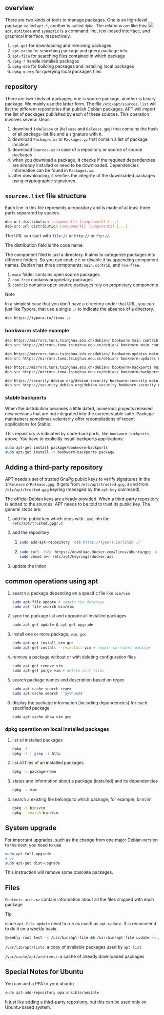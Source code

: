## overview
There are two kinds of tools to manage packages. One is an high-level package called `apt-*`, another is called `dpkg`.
The relations are like this:
![](assets/apt-package-system.svg)
`apt`, `aptitude` and `synaptic` is a command line, text-based interface, and graphical interface, respectively.

1. `apt-get` for downloading and removing packages
2. `apt-cache` for searching package and query package info
3. `apt-file` for searching files contained in which package
4. `dpkg-*` handle installed packages
5. `dpkg-deb` for building packages and installing local packages
6. `dpkg-query` for querying local packages files

## repository

There are two kinds of packages, one is source package, another is binary package. We mainly use the latter form. The file `/etc/apt/sources.list` will list the different repositories that publish Debian packages. APT will import the list of packages published by each of these sources. This operation involves several steps:

1. download `InRelease` or (`Release` and `Release.gpg`) that contains the hash of all package-list file and a signature with it. 
2. download `Packages.xz` or `Packages.gz` that contain a list of package location.
3. download `Sources.xz` in case of a repository or source of source packages
4. when you download a package, It checks if the required dependencies are already installed or need to be downloaded. Dependencies information can be found in `Packages.xz`.
5. after downloading, it verifies the integrity of the downloaded packages using cryptographic signatures.



## `sources.list` file structure

Each line in this file represents a repository and is made of at least three parts separated by spaces.

```bash
deb url distribution [component1] [component2] [...]
deb-src url distribution [component1] [component2] [...]
```

The URL can start with `file://`  or `http://` or `ftp://`. 

The distribution field is the code name.

The component filed is just a directory. It aims to categorize packages into different folders. So you can enable it or disable it by appending component names. Debian has three components: `main`, `contrib`, and `non-free`.

1. `main` folder contains open source packages
2. `non-free` contains proprietary packages
3. `contrib` contains open source packages rely on proprietary components

> [!note]
>
> In a simplest case that you don't have a directory under that URL, you can just like Typora, that use a single `./` to indicate the absence of a directory. 
>
> ```bash
> deb https://typora.io/linux ./
> ```

### bookworm stable example

```bash
deb https://mirrors.tuna.tsinghua.edu.cn/debian/ bookworm main contrib
deb-src https://mirrors.tuna.tsinghua.edu.cn/debian/ bookworm main contrib

deb https://mirrors.tuna.tsinghua.edu.cn/debian/ bookworm-updates main contrib
deb-src https://mirrors.tuna.tsinghua.edu.cn/debian/ bookworm-updates main contrib

deb https://mirrors.tuna.tsinghua.edu.cn/debian/ bookworm-backports main contrib
deb-src https://mirrors.tuna.tsinghua.edu.cn/debian/ bookworm-backports main contrib

deb https://security.debian.org/debian-security bookworm-security main contrib
deb-src https://security.debian.org/debian-security bookworm-security main contrib
```

### stable backports

When the distribution becomes a little dated, numerous projects released new versions that are not integrated into the current stable suite. Package maintainers sometimes voluntarily offer recompilations of recent applications for Stable. 

This repository is indicated by code-backports, like `bookworm-backports` above. You have to explicitly install backports applications:

```bash
sudo apt-get install package/bookworm-backports
sudo apt-get install -t bookworm-backports package
```

## Adding a third-party repository

APT needs a set of trusted GnuPg public keys to verify signatures in the `InRelease` or`Release.gpg`. It gets from `/etc/apt/trusted.gpg.d` and from `/etc/apt/trusted.gpg` keyring (managed by the `apt-key` command).

The official Debian keys are already provided. When a third-party repository is added to the sources. APT needs to be told to trust its public key. The general steps are:

1. add the public key which ends with `.asc` into the `/etc/apt/trusted.gpg/.d`

2. add the repository

   1. ```bash
      sudo add-apt-repository 'deb https://typora.io/linux ./'
      ```

   2. ```bash
      sudo curl -fsSL https://download.docker.com/linux/ubuntu/gpg -o /etc/apt/keyrings/docker.asc
      sudo chmod a+r /etc/apt/keyrings/docker.asc
      ```

3. update the index


## common operations using apt
1. search a package depending on a specific file like `bin/vim`
   ```bash
   sudo apt-file update # update the database
   sudo apt-file search bin/vim
   ```
2. sync the package list and upgrade all installed packages
   ```bash
   sudo apt-get update & apt-get upgrade
   ```
3. install one or more package, `vim`, `gcc`

   ```bash
   sudo apt-get install vim gcc
   sudo apt-get install --reinstall vim # repair corrupted package
   ```
4. remove a package without or with deleting configuration files 
   ```bash
   sudo apt-get remove vim
   sudo apt-get purge vim # delete conf files
   ```

5. search package names and description based on regex

   ```bash
   sudo apt-cache search regex
   sudo apt-cache search '^python3$'
   ```

6. display the package information (including dependencies) for each specified package
   ```bash
   sudo apt-cache show vim gcc
   ```

### dpkg operation on local installed packages

1. list all installed packages

   ```bash
   dpkg -l
   dpkg -l | grep -i http
   ```

2. list all files of an installed packages

   ```bash
   dpkg -L package-name
   ```

3. status and information about a package (installed) and its dependencies
   ```bash
   dpkg -s vim
   ```

4. search a existing file belongs to which package, for example, bin/vim
   ```bash
   dpkg -S bin/vim
   dpkg --search bin/vim
   ```

## System upgrade

For important upgrades, such as the change from one major Debian version to the next, you need to use 

```bash
sudo apt full-upgrade
# or
sudo apt-get dist-upgrade
```

This instruction will remove some obsolete packages.

## Files

`Contents-arch.xz` contain information about all the files shipped with each package

> [!tip]
>
> since `apt-file update` need to run as much as `apt-update`. It is recommend to do it on a weekly basis.
> ```bash
> @weekly root test -x /usr/bin/apt-file && /usr/bin/apt-file update >> /dev/null 2>&1
> ```

`/var/lib/apt/lists`: a copy of available packages used by `apt list`

`/var/cache/apt/archives/`: a cache of already downloaded packages



## Special Notes for Ubuntu

You can add a PPA to your ubuntu.

```bash
sudo apt-add-repository ppa:ansible/ansible
```

It just like adding a third-party repository, but this can be used only on Ubuntu-based system.
